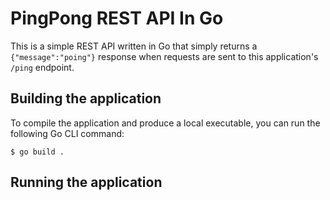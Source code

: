# PingPong REST API In Go
This is a simple REST API written in Go that simply returns a `{"message":"poing"}` response when requests are sent to this application's `/ping` endpoint.

## Building the application
To compile the application and produce a local executable, you can run the following Go CLI command:
```
$ go build .
```

## Running the application
